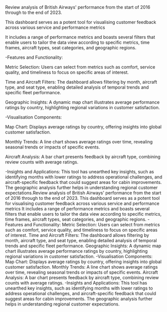 Review analysis of British Airways' performance from the start of 2016 through to the end of 2023. 

This dashboard serves as a potent tool for visualising customer feedback across various service and performance metrics

It includes a range of performance metrics and boasts several filters that enable users to tailor the data view according to specific metrics, time frames, aircraft types, seat categories, and geographic regions.

-Features and Functionality:

Metric Selection: Users can select from metrics such as comfort, service quality, and timeliness to focus on specific areas of interest.

Time and Aircraft Filters: The dashboard allows filtering by month, aircraft type, and seat type, enabling detailed analysis of temporal trends and specific fleet performance.

Geographic Insights: A dynamic map chart illustrates average performance ratings by country, highlighting regional variations in customer satisfaction.

-Visualisation Components:

Map Chart: Displays average ratings by country, offering insights into global customer satisfaction.

Monthly Trends: A line chart shows average ratings over time, revealing seasonal trends or impacts of specific events.

Aircraft Analysis: A bar chart presents feedback by aircraft type, combining review counts with average ratings.

-Insights and Applications:
This tool has unearthed key insights, such as identifying months with lower ratings to address operational challenges, and aircraft-specific feedback that could suggest areas for cabin improvements. The geographic analysis further helps in understanding regional customer expectations.Review analysis of British Airways' performance from the start of 2016 through to the end of 2023. This dashboard serves as a potent tool for visualising customer feedback across various service and performance metrics It includes a range of performance metrics and boasts several filters that enable users to tailor the data view according to specific metrics, time frames, aircraft types, seat categories, and geographic regions. -Features and Functionality: Metric Selection: Users can select from metrics such as comfort, service quality, and timeliness to focus on specific areas of interest. Time and Aircraft Filters: The dashboard allows filtering by month, aircraft type, and seat type, enabling detailed analysis of temporal trends and specific fleet performance. Geographic Insights: A dynamic map chart illustrates average performance ratings by country, highlighting regional variations in customer satisfaction. -Visualisation Components: Map Chart: Displays average ratings by country, offering insights into global customer satisfaction. Monthly Trends: A line chart shows average ratings over time, revealing seasonal trends or impacts of specific events. Aircraft Analysis: A bar chart presents feedback by aircraft type, combining review counts with average ratings. -Insights and Applications: This tool has unearthed key insights, such as identifying months with lower ratings to address operational challenges, and aircraft-specific feedback that could suggest areas for cabin improvements. The geographic analysis further helps in understanding regional customer expectations.
